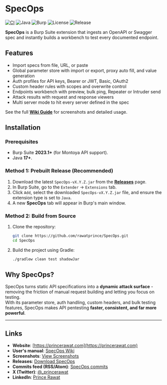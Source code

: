 # SpecOps

[![CI](https://github.com/rawatprince/SpecOps/actions/workflows/ci.yml/badge.svg)](https://github.com/rawatprince/SpecOps/actions/workflows/ci.yml)
![Java](https://img.shields.io/badge/java-17%2B-blue)
![Burp](https://img.shields.io/badge/Burp-2025.7%2B-orange)
![License](https://img.shields.io/github/license/rawatprince/SpecOps?cacheSeconds=300)
![Release](https://img.shields.io/github/v/release/rawatprince/SpecOps?display_name=tag&sort=semver)

**SpecOps** is a Burp Suite extension that ingests an OpenAPI or Swagger spec and instantly builds a workbench to test every documented endpoint.

## Features

- Import specs from file, URL, or paste
- Global parameter store with import or export, proxy auto fill, and value generation
- Auth profiles for API keys, Bearer or JWT, Basic, OAuth2
- Custom header rules with scopes and overwrite control
- Endpoints workbench with preview, bulk ping, Repeater or Intruder send
- Attack results with request and response viewers
- Multi server mode to hit every server defined in the spec

See the full **[Wiki Guide](../../wiki)** for screenshots and detailed usage.

## Installation

### Prerequisites
- Burp Suite **2023.1+** (for Montoya API support).
- Java **17+**.

### Method 1: Prebuilt Release (Recommended)
1. Download the latest `SpecOps-vX.Y.Z.jar` from the [**Releases**](https://github.com/rawatprince/SpecOps/releases) page.
2. In Burp Suite, go to the `Extender` → `Extensions` tab.
3. Click `Add`, select the downloaded `SpecOps-vX.Y.Z.jar` file, and ensure the extension type is set to `Java`.
4. A new **SpecOps** tab will appear in Burp's main window.

### Method 2: Build from Source
1. Clone the repository:
   ```bash
   git clone https://github.com/rawatprince/SpecOps.git
   cd SpecOps
   ```
2. Build the project using Gradle:
   ```bash
   ./gradlew clean test shadowJar
   ```

## Why SpecOps?
SpecOps turns static API specifications into a **dynamic attack surface** - removing the friction of manual request building and letting you focus on testing.  
With its parameter store, auth handling, custom headers, and bulk testing features, SpecOps makes API pentesting **faster, consistent, and far more powerful**.

---

## Links

- **Website**: [https://princerawat.com](https://princerawat.com)
- **User's manual**: [SpecOps Wiki](https://github.com/rawatprince/SpecOps/wiki)
- **Screenshots**: [View Screenshots](https://github.com/rawatprince/SpecOps/wiki/Screenshots)
- **Releases**: [Download SpecOps](https://github.com/rawatprince/SpecOps/releases)
- **Commits feed (RSS/Atom)**: [SpecOps commits](https://github.com/rawatprince/SpecOps/commits/main.atom)
- **X (Twitter)**: [@_princerawat](https://x.com/_princerawat)
- **LinkedIn**: [Prince Rawat](https://www.linkedin.com/in/princerawat/)
